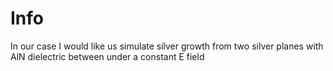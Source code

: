 # Info
In our case I would like us simulate silver growth from two silver planes with AlN dielectric between under a constant E field
